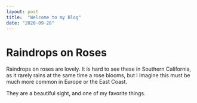 ```yaml
---
layout: post
title:  "Welcome to my Blog"
date: "2020-09-28"
---
```


# Raindrops on Roses

Raindrops on roses are lovely.  It is hard to see these in Southern California, as it rarely rains at the same time a rose blooms, but I imagine this must be much more common in Europe or the East Coast.    

They are a beautiful sight, and one of my favorite things.
